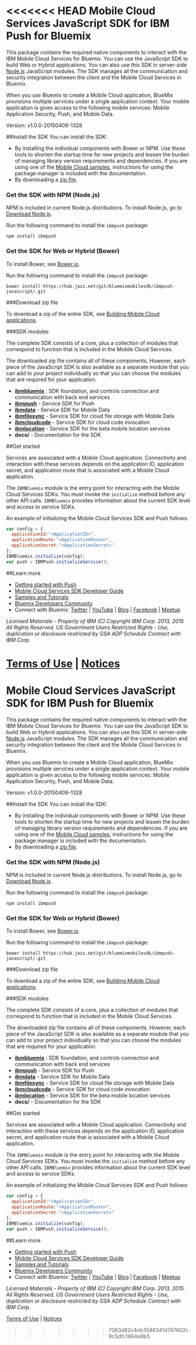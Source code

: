 <<<<<<< HEAD
Mobile Cloud Services JavaScript SDK for IBM Push for Bluemix
===

This package contains the required native components to interact with the IBM Mobile Cloud Services for Bluemix.  You can use the JavaScript SDK to build Web or Hybrid applications. You can also use this SDK in server-side [Node.js](http://nodejs.org)
JavaScript modules. The SDK manages all the communication and security integration between
the client and the Mobile Cloud Services in Bluemix.

When you use Bluemix to create a Mobile Cloud application, BlueMix provisions multiple services under a single application context. Your mobile application is given access to the following mobile services: Mobile Application Security, Push, and Mobile Data.


Version: v1.0.0-20150409-1328

##Install the SDK
You can install the SDK: 
* By installing the individual components with Bower or NPM. Use these tools to shorten the startup time for new projects and lessen the burden of managing library version requirements and dependencies.  If you
are using one of the [Mobile Cloud samples](https://hub.jazz.net/user/mobilecloud),
instructions for using the package manager is included with the documentation.
* By downloading a [zip file](https://mbaas-catalog.ng.bluemix.net/sdk/ibm-bluemix-sdk-javascript.zip).

### Get the SDK with NPM (Node.js)

NPM is included in current Node.js distributions.  To install Node.js, go to [Download Node.js](http://nodejs.org/download/).  

Run the following command to install the `ibmpush` package:

```
npm install ibmpush
```

### Get the SDK for Web or Hybrid (Bower)

To install Bower, see [Bower.io](http://bower.io/).  

Run the following command to install the `ibmpush` package:

```
bower install https://hub.jazz.net/git/bluemixmobilesdk/ibmpush-javascript/.git
```

###Download zip file

To download a zip of the entire SDK, see [Building Mobile Cloud applications](https://www.ng.bluemix.net/docs/#starters/mobile/index.html#index).

###SDK modules

The complete SDK consists of a core, plus a collection of modules that correspond to function that is included in the Mobile Cloud Services.  

The downloaded zip file contains all of these components. However, each piece of the JavaScript SDK is also available as a separate module that you can add to your project individually so that you can choose the modules that are required for your application.

- **[ibmbluemix](https://hub.jazz.net/project/bluemixmobilesdk/ibmbluemix-javascript/overview)** : SDK foundation, and controls connection and communication with back end services
- **[ibmpush](https://hub.jazz.net/project/bluemixmobilesdk/ibmpush-javascript/overview)** - Service SDK for Push
- **[ibmdata](https://hub.jazz.net/project/bluemixmobilesdk/ibmdata-javascript/overview)** - Service SDK for Mobile Data
- **[ibmfilesync](https://hub.jazz.net/project/bluemixmobilesdk/ibmfilesync-javascript/overview)** - Service SDK for cloud file storage with Mobile Data
- **[ibmcloudcode](https://hub.jazz.net/project/bluemixmobilesdk/ibmcloudcode-javascript/overview)** - Service SDK for cloud code invocation
- **[ibmlocation](https://hub.jazz.net/project/bluemixmobilesdk/ibmlocation-javascript/overview)** - Service SDK for the beta mobile location services
- **docs/** - Documentation for the SDK


##Get started

Services are associated with a Mobile Cloud application. Connectivity and interaction with
these services depends on the application ID, application secret, and application route that is associated with a Mobile Cloud application.

The `IBMBluemix` module is the entry point for interacting with the Mobile Cloud Services SDKs.  You must invoke the `initialize` method before any other API calls.  `IBMBluemix` provides information about the current SDK level and access to service SDKs.

An example of initializing the Mobile Cloud Services SDK and Push follows:

```javascript
var config = {
  applicationId:"<ApplicationID>",
  applicationRoute:"<ApplicationRoute>",
  applicationSecret:"<ApplicationSecret>"
};
IBMBluemix.initialize(config);
var push = IBMPush.initializeService();
```

##Learn more

- [Getting started with Push](https://www.ng.bluemix.net/docs/#services/push/index.html#gettingstarted)
- [Mobile Cloud Services SDK Developer Guide](http://mbaas-gettingstarted.ng.bluemix.net/)
- [Samples and Tutorials](https://www.ng.bluemix.net/docs/#starters/mobile/index.html#samples)
- [Bluemix Developers Community](https://developer.ibm.com/bluemix/)
- Connect with Bluemix: [Twitter](https://twitter.com/ibmbluemix) |
[YouTube](https://www.youtube.com/playlist?list=PLzpeuWUENMK2d3L5qCITo2GQEt-7r0oqm) |
[Blog](https://developer.ibm.com/bluemix/blog/) |
[Facebook](https://www.facebook.com/ibmbluemix) |
[Meetup](http://www.meetup.com/bluemix/)

*Licensed Materials - Property of IBM
(C) Copyright IBM Corp. 2013, 2015. All Rights Reserved.
US Government Users Restricted Rights - Use, duplication or
disclosure restricted by GSA ADP Schedule Contract with IBM Corp.*

[Terms of Use](https://hub.jazz.net/project/bluemixmobilesdk/ibmbluemix-android/overview#https://hub.jazz.net/gerrit/plugins/gerritfs/contents/bluemixmobilesdk%252Fibmbluemix-android/refs%252Fheads%252Fmaster/License.txt) |
[Notices]()
=======
Mobile Cloud Services JavaScript SDK for IBM Push for Bluemix
===

This package contains the required native components to interact with the IBM Mobile Cloud Services for Bluemix.  You can use the JavaScript SDK to build Web or Hybrid applications. You can also use this SDK in server-side [Node.js](http://nodejs.org)
JavaScript modules. The SDK manages all the communication and security integration between
the client and the Mobile Cloud Services in Bluemix.

When you use Bluemix to create a Mobile Cloud application, BlueMix provisions multiple services under a single application context. Your mobile application is given access to the following mobile services: Mobile Application Security, Push, and Mobile Data.


Version: v1.0.0-20150409-1328

##Install the SDK
You can install the SDK: 
* By installing the individual components with Bower or NPM. Use these tools to shorten the startup time for new projects and lessen the burden of managing library version requirements and dependencies.  If you
are using one of the [Mobile Cloud samples](https://hub.jazz.net/user/mobilecloud),
instructions for using the package manager is included with the documentation.
* By downloading a [zip file](https://mbaas-catalog.ng.bluemix.net/sdk/ibm-bluemix-sdk-javascript.zip).

### Get the SDK with NPM (Node.js)

NPM is included in current Node.js distributions.  To install Node.js, go to [Download Node.js](http://nodejs.org/download/).  

Run the following command to install the `ibmpush` package:

```
npm install ibmpush
```

### Get the SDK for Web or Hybrid (Bower)

To install Bower, see [Bower.io](http://bower.io/).  

Run the following command to install the `ibmpush` package:

```
bower install https://hub.jazz.net/git/bluemixmobilesdk/ibmpush-javascript/.git
```

###Download zip file

To download a zip of the entire SDK, see [Building Mobile Cloud applications](https://www.ng.bluemix.net/docs/#starters/mobile/index.html#index).

###SDK modules

The complete SDK consists of a core, plus a collection of modules that correspond to function that is included in the Mobile Cloud Services.  

The downloaded zip file contains all of these components. However, each piece of the JavaScript SDK is also available as a separate module that you can add to your project individually so that you can choose the modules that are required for your application.

- **[ibmbluemix](https://hub.jazz.net/project/bluemixmobilesdk/ibmbluemix-javascript/overview)** : SDK foundation, and controls connection and communication with back end services
- **[ibmpush](https://hub.jazz.net/project/bluemixmobilesdk/ibmpush-javascript/overview)** - Service SDK for Push
- **[ibmdata](https://hub.jazz.net/project/bluemixmobilesdk/ibmdata-javascript/overview)** - Service SDK for Mobile Data
- **[ibmfilesync](https://hub.jazz.net/project/bluemixmobilesdk/ibmfilesync-javascript/overview)** - Service SDK for cloud file storage with Mobile Data
- **[ibmcloudcode](https://hub.jazz.net/project/bluemixmobilesdk/ibmcloudcode-javascript/overview)** - Service SDK for cloud code invocation
- **[ibmlocation](https://hub.jazz.net/project/bluemixmobilesdk/ibmlocation-javascript/overview)** - Service SDK for the beta mobile location services
- **docs/** - Documentation for the SDK


##Get started

Services are associated with a Mobile Cloud application. Connectivity and interaction with
these services depends on the application ID, application secret, and application route that is associated with a Mobile Cloud application.

The `IBMBluemix` module is the entry point for interacting with the Mobile Cloud Services SDKs.  You must invoke the `initialize` method before any other API calls.  `IBMBluemix` provides information about the current SDK level and access to service SDKs.

An example of initializing the Mobile Cloud Services SDK and Push follows:

```javascript
var config = {
  applicationId:"<ApplicationID>",
  applicationRoute:"<ApplicationRoute>",
  applicationSecret:"<ApplicationSecret>"
};
IBMBluemix.initialize(config);
var push = IBMPush.initializeService();
```

##Learn more

- [Getting started with Push](https://www.ng.bluemix.net/docs/#services/push/index.html#gettingstarted)
- [Mobile Cloud Services SDK Developer Guide](http://mbaas-gettingstarted.ng.bluemix.net/)
- [Samples and Tutorials](https://www.ng.bluemix.net/docs/#starters/mobile/index.html#samples)
- [Bluemix Developers Community](https://developer.ibm.com/bluemix/)
- Connect with Bluemix: [Twitter](https://twitter.com/ibmbluemix) |
[YouTube](https://www.youtube.com/playlist?list=PLzpeuWUENMK2d3L5qCITo2GQEt-7r0oqm) |
[Blog](https://developer.ibm.com/bluemix/blog/) |
[Facebook](https://www.facebook.com/ibmbluemix) |
[Meetup](http://www.meetup.com/bluemix/)

*Licensed Materials - Property of IBM
(C) Copyright IBM Corp. 2013, 2015. All Rights Reserved.
US Government Users Restricted Rights - Use, duplication or
disclosure restricted by GSA ADP Schedule Contract with IBM Corp.*

[Terms of Use](https://hub.jazz.net/project/bluemixmobilesdk/ibmbluemix-android/overview#https://hub.jazz.net/gerrit/plugins/gerritfs/contents/bluemixmobilesdk%252Fibmbluemix-android/refs%252Fheads%252Fmaster/License.txt) |
[Notices]()
>>>>>>> 7063d82c4eb3588341d747602c9c5dfc1664e8b5

